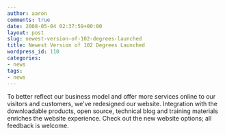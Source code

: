 ```yaml
---
author: aaron
comments: true
date: 2008-05-04 02:37:59+00:00
layout: post
slug: newest-version-of-102-degrees-launched
title: Newest Version of 102 Degrees Launched
wordpress_id: 110
categories:
- news
tags:
- news
---
```


To better reflect our business model and offer more services online to our visitors and customers, we've redesigned our website.  Integration with the downloadable products, open source, technical blog and training materials enriches the website experience.  Check out the new website options; all feedback is welcome.
